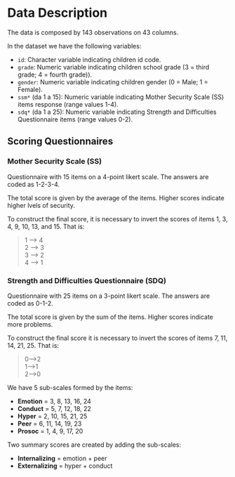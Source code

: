 # Data Description

The data is composed by 143 observations on 43 columns.

In the dataset we have the following variables:

- `id`: Character variable indicating children id code.
- `grade`: Numeric variable indicating children school grade (3 = third grade; 4 = fourth grade)).
- `gender`: Numeric variable indicating children gender (0 = Male; 1 = Female).
- `ssm*` (da 1 a 15): Numeric variable indicating Mother Security Scale (SS) items response (range values 1-4).
- `sdq*` (da 1 a 25): Numeric variable indicating Strength and Difficulties Questionnaire items (range values 0-2).

## Scoring Questionnaires

###  Mother Security Scale (SS)

Questionnaire with 15 items on a 4-point likert scale. The answers are coded as 1-2-3-4.

The total score is given by the average of the items. Higher scores indicate higher lvels of security.

To construct the final score, it is necessary to invert the scores of items 1, 3, 4, 9, 10, 13, and 15. That is: 

> 1 --> 4<br>
> 2 --> 3<br> 3 --> 2<br> 4 --> 1

### Strength and Difficulties Questionnaire (SDQ)

Questionnaire with 25 items on a 3-point likert scale. The answers are coded as 0-1-2.

The total score is given by the sum of the items. Higher scores indicate more problems.

To construct the final score it is necessary to invert the scores of items 7, 11, 14, 21, 25. That is:

> 0-->2<br> 1-->1<br> 2-->0

We have 5 sub-scales formed by the items:

- **Emotion**	=	3, 8, 13, 16, 24
- **Conduct**	=	5, 7, 12, 18, 22
- **Hyper**	=	2, 10, 15, 21, 25
- **Peer**	=	6, 11, 14, 19, 23
- **Prosoc**	=	1, 4, 9, 17, 20

Two summary scores are created by adding the sub-scales:

- **Internalizing** = emotion + peer
- **Externalizing** = hyper + conduct
